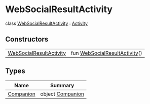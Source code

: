 # WebSocialResultActivity


class [WebSocialResultActivity](index.md) : [Activity](https://developer.android.com/reference/kotlin/android/app/Activity.html)

## Constructors

| | |
|---|---|
| [WebSocialResultActivity](-web-social-result-activity-constructor) | fun [WebSocialResultActivity](-web-social-result-activity-constructor)() |

## Types

| Name | Summary |
|---|---|
| [Companion](-companion/index.md) | object [Companion](-companion/index.md) |
